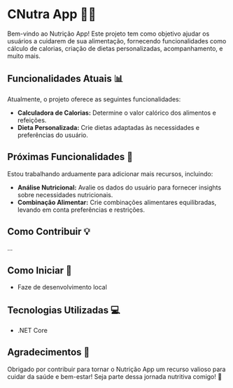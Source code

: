 # CNutra App 🍏💪

Bem-vindo ao Nutrição App! Este projeto tem como objetivo ajudar os usuários a cuidarem de sua alimentação, fornecendo funcionalidades como cálculo de calorias, criação de dietas personalizadas, acompanhamento, e muito mais.

## Funcionalidades Atuais 📊

Atualmente, o projeto oferece as seguintes funcionalidades:

- **Calculadora de Calorias:** Determine o valor calórico dos alimentos e refeições.
- **Dieta Personalizada:** Crie dietas adaptadas às necessidades e preferências do usuário.

## Próximas Funcionalidades 🚀

Estou trabalhando arduamente para adicionar mais recursos, incluindo:

- **Análise Nutricional:** Avalie os dados do usuário para fornecer insights sobre necessidades nutricionais.
- **Combinação Alimentar:** Crie combinações alimentares equilibradas, levando em conta preferências e restrições.

## Como Contribuir 💡

...

## Como Iniciar 🚗

- Faze de desenvolvimento local

## Tecnologias Utilizadas 💻

- .NET Core

## Agradecimentos 🙌

Obrigado por contribuir para tornar o Nutrição App um recurso valioso para cuidar da saúde e bem-estar! Seja parte dessa jornada nutritiva comigo! 🌱
